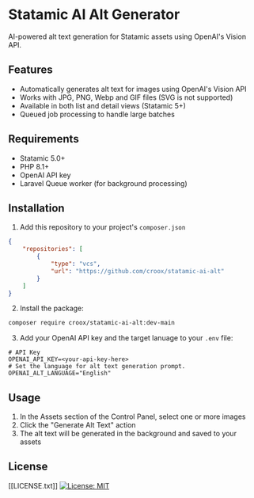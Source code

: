 # Statamic AI Alt Generator

AI-powered alt text generation for Statamic assets using OpenAI's Vision API.


## Features

- Automatically generates alt text for images using OpenAI's Vision API
- Works with JPG, PNG, Webp and GIF files (SVG is not supported)
- Available in both list and detail views (Statamic 5+)
- Queued job processing to handle large batches

## Requirements

- Statamic 5.0+
- PHP 8.1+
- OpenAI API key
- Laravel Queue worker (for background processing)

## Installation

1. Add this repository to your project's `composer.json`
```json
{
    "repositories": [
        {
            "type": "vcs",
            "url": "https://github.com/croox/statamic-ai-alt"
        }
    ]
}
```

2. Install the package:
```bash
composer require croox/statamic-ai-alt:dev-main
```

3. Add your OpenAI API key and the target lanuage to your `.env` file:

```env
# API Key 
OPENAI_API_KEY=<your-api-key-here>
# Set the language for alt text generation prompt.
OPENAI_ALT_LANGUAGE="English"
```

## Usage
1. In the Assets section of the Control Panel, select one or more images
2. Click the "Generate Alt Text" action
3. The alt text will be generated in the background and saved to your assets

## License
[[LICENSE.txt]]
[![License: MIT](https://img.shields.io/badge/License-MIT-yellow.svg)](https://opensource.org/licenses/MIT)
